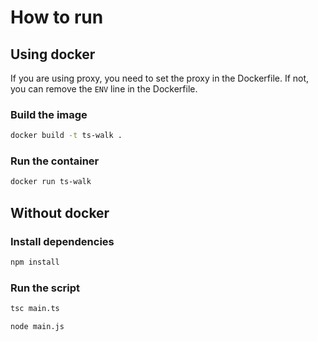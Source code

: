 # How to run

## Using docker

If you are using proxy, you need to set the proxy in the Dockerfile. If not, you can remove the `ENV` line in the
Dockerfile.

### Build the image

```bash
docker build -t ts-walk .
```

### Run the container

```bash
docker run ts-walk
```

## Without docker

### Install dependencies

```bash
npm install
```

### Run the script

```bash
tsc main.ts
```

```bash
node main.js
```
